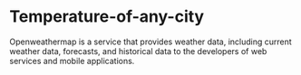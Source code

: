 # Temperature-of-any-city
Openweathermap is a service that provides weather data, including current weather data, forecasts, and historical data to the developers of web services and mobile applications.
